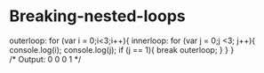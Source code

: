 # Breaking-nested-loops

outerloop:
for (var i = 0;i<3;i++){
 innerloop:
 for (var j = 0;j <3; j++){
 console.log(i);
 console.log(j);
 if (j == 1){
 break outerloop; 
 }
 }
}  
/* 
Output:
0
0
0
1 */
